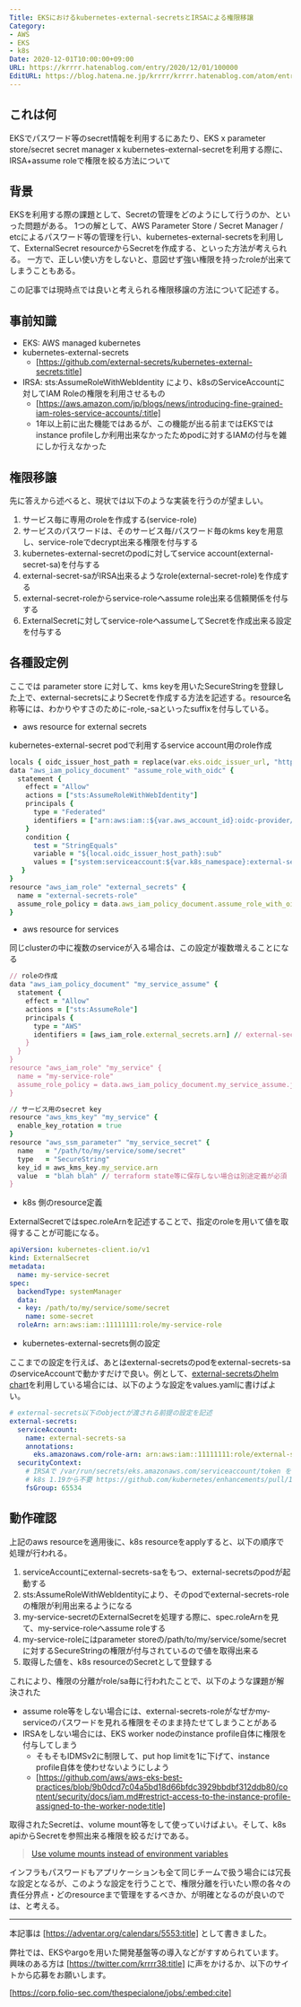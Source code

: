 ```yaml
---
Title: EKSにおけるkubernetes-external-secretsとIRSAによる権限移譲
Category:
- AWS
- EKS
- k8s
Date: 2020-12-01T10:00:00+09:00
URL: https://krrrr.hatenablog.com/entry/2020/12/01/100000
EditURL: https://blog.hatena.ne.jp/krrrr/krrrr.hatenablog.com/atom/entry/26006613657704753
---
```


## これは何
EKSでパスワード等のsecret情報を利用するにあたり、EKS x parameter store/secret secret manager x kubernetes-external-secretを利用する際に、IRSA+assume roleで権限を絞る方法について

## 背景
EKSを利用する際の課題として、Secretの管理をどのようにして行うのか、といった問題がある。
1つの解として、AWS Parameter Store / Secret Manager / etcによるパスワード等の管理を行い、kubernetes-external-secretsを利用して、ExternalSecret resourceからSecretを作成する、といった方法が考えられる。
一方で、正しい使い方をしないと、意図せず強い権限を持ったroleが出来てしまうこともある。

この記事では現時点では良いと考えられる権限移譲の方法について記述する。

<!-- more -->

## 事前知識
- EKS: AWS managed kubernetes
- kubernetes-external-secrets
  - [https://github.com/external-secrets/kubernetes-external-secrets:title]
- IRSA: sts:AssumeRoleWithWebIdentity により、k8sのServiceAccountに対してIAM Roleの権限を利用させるもの
  - [https://aws.amazon.com/jp/blogs/news/introducing-fine-grained-iam-roles-service-accounts/:title]
  - 1年以上前に出た機能ではあるが、この機能が出る前まではEKSではinstance profileしか利用出来なかったためpodに対するIAMの付与を雑にしか行えなかった

## 権限移譲
先に答えから述べると、現状では以下のような実装を行うのが望ましい。

1. サービス毎に専用のroleを作成する(service-role)
2. サービスのパスワードは、そのサービス毎/パスワード毎のkms keyを用意し、service-roleでdecrypt出来る権限を付与する
3. kubernetes-external-secretのpodに対してservice account(external-secret-sa)を付与する
4. external-secret-saがIRSA出来るようなrole(external-secret-role)を作成する
5. external-secret-roleからservice-roleへassume role出来る信頼関係を付与する
6. ExternalSecretに対してservice-roleへassumeしてSecretを作成出来る設定を付与する

## 各種設定例

ここでは parameter store に対して、kms keyを用いたSecureStringを登録した上で、external-secretsによりSecretを作成する方法を記述する。resource名称等には、わかりやすさのために-role,-saといったsuffixを付与している。

- aws resource for external secrets

kubernetes-external-secret podで利用するservice account用のrole作成

```ruby
locals { oidc_issuer_host_path = replace(var.eks.oidc_issuer_url, "https://", "") }
data "aws_iam_policy_document" "assume_role_with_oidc" {
  statement {
    effect = "Allow"
    actions = ["sts:AssumeRoleWithWebIdentity"]
    principals {
      type = "Federated"
      identifiers = ["arn:aws:iam::${var.aws_account_id}:oidc-provider/${local.oidc_issuer_host_path}"]
    }
    condition {
      test = "StringEquals"
      variable = "${local.oidc_issuer_host_path}:sub"
      values = ["system:serviceaccount:${var.k8s_namespace}:external-secrets-sa"]
   }
}
resource "aws_iam_role" "external_secrets" {
  name = "external-secrets-role"
  assume_role_policy = data.aws_iam_policy_document.assume_role_with_oidc.json
}
```

- aws resource for services

同じclusterの中に複数のserviceが入る場合は、この設定が複数増えることになる

```ruby
// roleの作成
data "aws_iam_policy_document" "my_service_assume" {
  statement {
    effect = "Allow"
    actions = ["sts:AssumeRole"]
    principals {
      type = "AWS"
      identifiers = [aws_iam_role.external_secrets.arn] // external-secrets用のroleのための信頼関係を付与
    }
  }
}
resource "aws_iam_role" "my_service" {
  name = "my-service-role"
  assume_role_policy = data.aws_iam_policy_document.my_service_assume.json
}

// サービス用のsecret key
resource "aws_kms_key" "my_service" {
  enable_key_rotation = true
}
resource "aws_ssm_parameter" "my_service_secret" {
  name   = "/path/to/my/service/some/secret"
  type   = "SecureString"
  key_id = aws_kms_key.my_service.arn
  value  = "blah blah" // terraform state等に保存しない場合は別途定義が必須
}
```

- k8s 側のresource定義

ExternalSecretではspec.roleArnを記述することで、指定のroleを用いて値を取得することが可能になる。

```yaml
apiVersion: kubernetes-client.io/v1
kind: ExternalSecret
metadata:
  name: my-service-secret
spec:
  backendType: systemManager
  data:
  - key: /path/to/my/service/some/secret
    name: some-secret
  roleArn: arn:aws:iam::11111111:role/my-service-role
```

- kubernetes-external-secrets側の設定

ここまでの設定を行えば、あとはexternal-secretsのpodをexternal-secrets-saのserviceAccountで動かすだけで良い。例として、[external-secretsのhelm chart](https://github.com/external-secrets/kubernetes-external-secrets/blob/a430320e8b9857154b4eca888fa5775ba3e1cda5/charts/kubernetes-external-secrets/README.md)を利用している場合には、以下のような設定をvalues.yamlに書けばよい。

```yaml
# external-secrets以下のobjectが渡される前提の設定を記述
external-secrets:
  serviceAccount:
    name: external-secrets-sa
    annotations:
      eks.amazonaws.com/role-arn: arn:aws:iam::11111111:role/external-secrets-role
  securityContext:
    # IRSAで /var/run/secrets/eks.amazonaws.com/serviceaccount/token をnon-root userで読むための設定
    # k8s 1.19から不要 https://github.com/kubernetes/enhancements/pull/1598
    fsGroup: 65534
```

## 動作確認

上記のaws resourceを適用後に、k8s resourceをapplyすると、以下の順序で処理が行われる。

1. serviceAccountにexternal-secrets-saをもつ、external-secretsのpodが起動する
2. sts:AssumeRoleWithWebIdentityにより、そのpodでexternal-secrets-roleの権限が利用出来るようになる
3. my-service-secretのExternalSecretを処理する際に、spec.roleArnを見て、my-service-roleへassume roleする
4. my-service-roleにはparameter storeの/path/to/my/service/some/secretに対するSecureStringの権限が付与されているので値を取得出来る
5. 取得した値を、k8s resourceのSecretとして登録する

これにより、権限の分離がrole/sa毎に行われたことで、以下のような課題が解決された

- assume role等をしない場合には、external-secrets-roleがなぜかmy-serviceのパスワードを見れる権限をそのまま持たせてしまうことがある
- IRSAをしない場合には、EKS worker nodeのinstance profile自体に権限を付与してしまう
  - そもそもIDMSv2に制限して、put hop limitを1に下げて、instance profile自体を使わせないようにしよう
  - [https://github.com/aws/aws-eks-best-practices/blob/9b0dcd7c04a5bd18d66bfdc3929bbdbf312ddb80/content/security/docs/iam.md#restrict-access-to-the-instance-profile-assigned-to-the-worker-node:title]

取得されたSecretは、volume mount等をして使っていけばよい。そして、k8s apiからSecretを参照出来る権限を絞るだけである。

> [Use volume mounts instead of environment variables](https://github.comaws/aws-eks-best-practices/blob/9b0dcd7c04a5bd18d66bfdc3929bbdbf312ddb80/content/security/docs/data.md#use-volume-mounts-instead-of-environment-variables)

インフラもパスワードもアプリケーションも全て同じチームで扱う場合には冗長な設定となるが、このような設定を行うことで、権限分離を行いたい際の各々の責任分界点・どのresourceまで管理をするべきか、が明確となるのが良いのでは、と考える。

----

本記事は [https://adventar.org/calendars/5553:title] として書きました。

弊社では、EKSやargoを用いた開発基盤等の導入などがすすめられています。
興味のある方は [https://twitter.com/krrrr38:title] に声をかけるか、以下のサイトから応募をお願いします。

[https://corp.folio-sec.com/thespecialone/jobs/:embed:cite]

